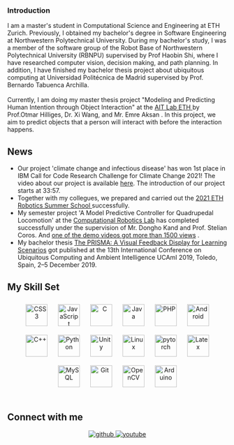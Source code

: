 ### Introduction

<div align="left">
  I am a master's student in Computational Science and Engineering at ETH Zurich. Previously, I obtained my bachelor's degree in Software Engineering at Northwestern Polytechnical University. During my bachelor's study, I was a member of the software group of the Robot Base of Northwestern Polytechnical University (RBNPU) supervised by Prof Haobin Shi, where I have researched computer vision, decision making, and path planning. In addition, I have finished my bachelor thesis project about ubiquitous computing at Universidad Politécnica de Madrid supervised by Prof. Bernardo Tabuenca Archilla.
<br/>
<br/>
  Currently, I am doing my master thesis project "Modeling and Predicting Human Intention through Object Interaction" at the <a href="https://ait.ethz.ch/index.php">AIT Lab ETH </a> by Prof.Otmar Hilliges, Dr. Xi Wang, and Mr. Emre Aksan . In this project, we aim to predict objects that a person will interact with before the interaction happens. 

</div>  


## News
- <div align='left'>
  Our project 'climate change and infectious disease' has won 1st place in IBM Call for Code Research Challenge for Climate Change 2021! The video about our project is available   <a href="https://video.ibm.com/recorded/130982861" target="_blank"> here</a>. The introduction of our project starts at 33:57.
  </div>
  
- <div align='left'>
  Together with my collegues, we prepared and carried out the <a href="https://robotics-summerschool.ethz.ch/previous_editions/summerschool2021.html"> 2021 ETH Robotics Summer School </a> successfully.
  </div>

- <div align='left'>
  My semester project 'A Model Predictive Controller for Quadrupedal Locomotion' at the <a href="http://crl.ethz.ch/">Computational Robotics Lab</a> has completed successfully under the supervision of Mr. Dongho Kand and Prof. Stelian Coros.  And <a href="https://www.youtube.com/watch?v=Wm1h5gCaMgY">one of the demo videos got more than 1500 views</a> 
  .
  </div>
- <div align='left'>
  My bachelor thesis <a href="https://www.mdpi.com/2504-3900/31/1/81"> The PRISMA: A Visual Feedback Display for Learning Scenarios</a> got published at the 13th International Conference on Ubiquitous Computing and Ambient Intelligence UCAmI 2019, Toledo, Spain, 2–5 December 2019.
  </div>

## My Skill Set  


<div align="center">  
<img style="margin: 10px" src="https://profilinator.rishav.dev/skills-assets/css3-original-wordmark.svg" alt="CSS3" height="50" />  
<img style="margin: 10px" src="https://profilinator.rishav.dev/skills-assets/javascript-original.svg" alt="JavaScript" height="50" />  
<img style="margin: 10px" src="https://profilinator.rishav.dev/skills-assets/c-original.svg" alt="C" height="50" />  
<img style="margin: 10px" src="https://profilinator.rishav.dev/skills-assets/java-original-wordmark.svg" alt="Java" height="50" />  
<img style="margin: 10px" src="https://profilinator.rishav.dev/skills-assets/php-original.svg" alt="PHP" height="50" />  
<img style="margin: 10px" src="https://profilinator.rishav.dev/skills-assets/android-original-wordmark.svg" alt="Android" height="50" />  
<img style="margin: 10px" src="https://profilinator.rishav.dev/skills-assets/cplusplus-original.svg" alt="C++" height="50" />  
<img style="margin: 10px" src="https://profilinator.rishav.dev/skills-assets/python-original.svg" alt="Python" height="50" />  
<img style="margin: 10px" src="https://profilinator.rishav.dev/skills-assets/unity.png" alt="Unity" height="50" />  
<img style="margin: 10px" src="https://profilinator.rishav.dev/skills-assets/linux-original.svg" alt="Linux" height="50" />  
<img style="margin: 10px" src="https://profilinator.rishav.dev/skills-assets/pytorch-icon.svg" alt="pytorch" height="50" />  
<img style="margin: 10px" src="https://profilinator.rishav.dev/skills-assets/latex.png" alt="Latex" height="50" />  
<img style="margin: 10px" src="https://profilinator.rishav.dev/skills-assets/mysql-original-wordmark.svg" alt="MySQL" height="50" />  
<img style="margin: 10px" src="https://profilinator.rishav.dev/skills-assets/git-scm-icon.svg" alt="Git" height="50" />  
<img style="margin: 10px" src="https://profilinator.rishav.dev/skills-assets/opencv-icon.svg" alt="OpenCV" height="50" />  
<img style="margin: 10px" src="https://profilinator.rishav.dev/skills-assets/arduino.png" alt="Arduino" height="50" />  
</div>



<br/>  


## Connect with me  
<div align="center">
<a href="https://github.com/luohwu" target="_blank">
<img src=https://img.shields.io/badge/github-%2324292e.svg?&style=for-the-badge&logo=github&logoColor=white alt=github style="margin-bottom: 5px;" />
</a>

<a href="https://www.youtube.com/channel/UCIcekB6PywIbjJMoa4r6P1g/featured" target="_blank">
<img src=https://img.shields.io/badge/youtube-%23EE4831.svg?&style=for-the-badge&logo=youtube&logoColor=white alt=youtube style="margin-bottom: 5px;" />
</a>  
</div>  
  

<br/>  


